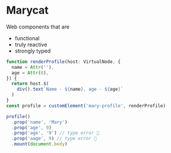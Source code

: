 # Marycat

Web components that are

- functional
- truly reactive
- strongly typed

```ts
function renderProfile(host: VirtualNode, {
  name = Attr(''),
  age = Attr(0),
}) {
  return host.$(
    div().text`Name - ${name}, age - ${age}`
  )
}
const profile = customElement('mary-profile', renderProfile)

profile()
  .prop('name', 'Mary')
  .prop('age', 9)
  .prop('age', '9') // type error 🎉
  .prop('aage', 9) // type error 🎉
  .mount(document.body)
```
